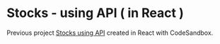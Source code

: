 # Stocks - using API ( in React )
Previous project [Stocks using API](https://github.com/anushasunil/stocks-using-api) created in React with CodeSandbox. <br />

